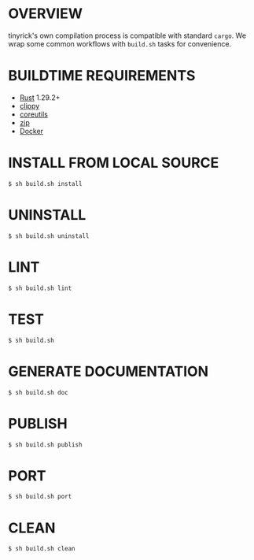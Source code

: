 # OVERVIEW

tinyrick's own compilation process is compatible with standard `cargo`. We wrap some common workflows with `build.sh` tasks for convenience.

# BUILDTIME REQUIREMENTS

* [Rust](https://www.rust-lang.org/en-US/) 1.29.2+
* [clippy](https://github.com/rust-lang-nursery/rust-clippy)
* [coreutils](https://www.gnu.org/software/coreutils/coreutils.html)
* [zip](https://linux.die.net/man/1/zip)
* [Docker](https://www.docker.com/)

# INSTALL FROM LOCAL SOURCE

```console
$ sh build.sh install
```

# UNINSTALL

```console
$ sh build.sh uninstall
```

# LINT

```console
$ sh build.sh lint
```

# TEST

```console
$ sh build.sh
```

# GENERATE DOCUMENTATION

```console
$ sh build.sh doc
```

# PUBLISH

```console
$ sh build.sh publish
```

# PORT

```console
$ sh build.sh port
```

# CLEAN

```console
$ sh build.sh clean
```
